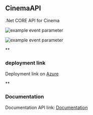 ## CinemaAPI

.Net CORE API for Cinema 

![example event parameter](https://github.com/github/docs/actions/workflows/main.yml/badge.svg?event=pull_request)

![example event parameter](https://img.shields.io/apm/l/.netcoreapi?style=plastic)

**

### deployment link 

Deployment link on [Azure](https://mycinemaapirestful.azurewebsites.net/)

**
### Documentation


Documentation API link: [Documentation](https://documenter.getpostman.com/view/15533955/TzY6AaQ1)




